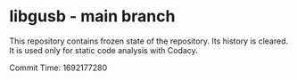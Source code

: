# libgusb - main branch

This repository contains frozen state of the repository.
Its history is cleared. It is used only for static code
analysis with Codacy.

Commit Time: 1692177280